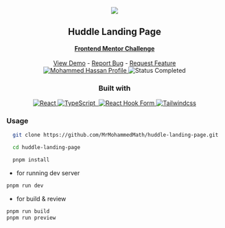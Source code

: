 <div align="center">
    <img src='./screenshots/desktop.gif'>
    <h2><strong>Huddle Landing Page</strong></h2>
    <a href="https://www.frontendmentor.io/challenges/huddle-landing-page-with-curved-sections-5ca5ecd01e82137ec91a50f2"><strong>Frontend Mentor Challenge</strong></a>
    <br/>
    <br/>
    <a href="https://huddle-mh.vercel.app/" target="_blank">View Demo</a>
    -
    <a href="https://github.com/MrMohammedMath/huddle-landing-page/issues" target="_blank">Report Bug</a>
    -
    <a href="https://github.com/MrMohammedMath/huddle-landing-page/issues" target="_blank">Request Feature</a>
    <br/>
    <!-- Profile -->
    <a href="https://www.frontendmentor.io/profile/MrMohammedMath">
        <img src="https://img.shields.io/badge/Profile-Mohammed%20Hassan-blue?style=for-the-badge" alt="Mohammed Hassan Profile">
    </a>
    <!-- Status -->
        <img src="https://img.shields.io/badge/Status-Completed-brightgreen?style=for-the-badge" alt="Status Completed">
    <br/>
    <h3><strong>Built with</strong></h3>
    <a href="https://react.dev/" target="_blank">
        <img src="https://img.shields.io/badge/React-61dafb?style=for-the-badge&logo=react&logoColor=black" alt="React"/>
    </a>
    <a href="https://www.typescriptlang.org/" target="_blank">
        <img src="https://img.shields.io/badge/typescript-007acc?style=for-the-badge&logo=typescript&logoColor=white" alt="TypeScript"/>
    </a>
    <a href="https://pnpm.io/" target="_blank">
        <img src="https://img.shields.io/badge/pnpm-F69220?style=for-the-badge&logo=pnpm&logoColor=white" alt="">
    </a>
    <a href="https://react-hook-form.com/" target="_blank">
        <img src="https://img.shields.io/badge/React_Hook_Form-61dafb?style=for-the-badge&logo=react&logoColor=black" alt="React Hook Form"/>
    </a>
     <a href="https://tailwindcss.com/" target="_blank">
        <img src="https://img.shields.io/badge/tailwind-38BDF8?style=for-the-badge&logo=tailwindcss&logoColor=white" alt="Tailwindcss"/>
    </a>
</div>


### **Usage**

```bash
  git clone https://github.com/MrMohammedMath/huddle-landing-page.git

  cd huddle-landing-page

  pnpm install
```

- for running dev server

```bash
pnpm run dev
```

- for build & review

```bash
pnpm run build
pnpm run preview
```